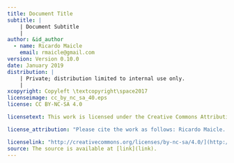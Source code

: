 ```yaml
---
title: Document Title
subtitle: |
    | Document Subtitle
    |
author: &id_author
  - name: Ricardo Maicle
    email: rmaicle@gmail.com
version: Version 0.10.0
date: January 2019
distribution: |
    | Private; distribution limited to internal use only.
    |
xcopyright: Copyleft \textcopyright\space2017
licenseimage: cc_by_nc_sa_40.eps
license: CC BY-NC-SA 4.0

licensetext: This work is licensed under the Creative Commons Attribution-NonCommercial-ShareAlike 4.0 International License (CC BY-NC-SA 4.0). You are free to copy, reproduce, distribute, display, and make adaptations of this work for non-commercial purposes provided that you give appropriate credit. To view a copy of this license, visit [http://creativecommons.org/licenses/by-nc-sa/4.0/legalcode](http://creativecommons.org/licenses/by-nc-sa/4.0/legalcode).

license_attribution: "Please cite the work as follows: Ricardo Maicle. 2019. Title: Subtitle. License: Creative Commons Attribution-NonCommercial-ShareAlike 4.0 International License CC BY-NC-SA 4.0."

licenselink: "http://creativecommons.org/licenses/by-nc-sa/4.0/](http://creativecommons.org/licenses/by-nc-sa/4.0/"
source: The source is available at [link](link).
---
```

